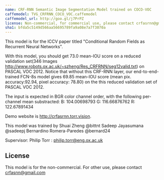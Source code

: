 ```yaml
---
name: CRF-RNN Semantic Image Segmentation Model trained on COCO-VOC
caffemodel: TVG_CRFRNN_COCO_VOC.caffemodel
caffemodel_url: http://goo.gl/j7PrPZ
license: Non-commercial, for commercial use, please contact crfasrnn@gmail.com
sha1: bfda5c5149d566aa56695789fa9a08e7a7f3070a
---
```


This model is for the ICCV paper titled "Conditional Random Fields as Recurrent Neural Networks". 

With this model, you should get 73.0 mean-IOU score on a reduced validation set(346 Images http://www.robots.ox.ac.uk/~szheng/Res_CRFRNN/seg12valid.txt) on PASCAL VOC 2012. Notice that without this CRF-RNN layer, our end-to-end-trained FCN-8s model gives 69.85 mean-IOU score (mean pix. accuracy:92.94, pixel accuracy: 78.80) on the this reduced validation set of PASCAL VOC 2012.

The input is expected in BGR color channel order, with the following per-channel mean substracted:
B: 104.00698793 G: 116.66876762 R: 122.67891434

Demo website is <http://crfasrnn.torr.vision>.

This model was trained by 
Shuai Zheng @bittnt
Sadeep Jayasumana @sadeepj
Bernardino Romera-Paredes @bernard24

Supervisor:
Philip Torr : <philip.torr@eng.ox.ac.uk>

## License
This model is for the non-commercial. For other use, please contact crfasnn@gmail.com

